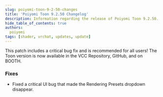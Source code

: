 ```yaml
---
slug: poiyomi-toon-9-2-50-changes
title: 'Poiyomi Toon 9.2.50 Changelog'
description: Information regarding the release of Poiyomi Toon 9.2.50.
hide_table_of_contents: true
authors:
  poiyomi
tags: [shader, vrchat, updates, update]
---
```


This patch includes a critical bug fix and is recommended for all users! The Toon version is now available in the VCC Repository, GitHub, and on BOOTH.

### Fixes
- Fixed a critical UI bug that made the Rendering Presets dropdown disappear.